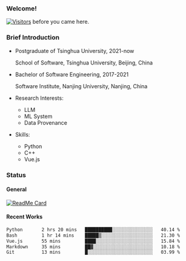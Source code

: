 ### Welcome!

[![Visitors](https://visitor-badge.laobi.icu/badge?page_id=HermitSun.HermitSun)]() before you came here.

### Brief Introduction

- Postgraduate of Tsinghua University, 2021-now
  
  School of Software, Tsinghua University, Beijing, China

- Bachelor of Software Engineering, 2017-2021
  
  Software Institute, Nanjing University, Nanjing, China

- Research Interests:
  - LLM
  - ML System
  - Data Provenance

- Skills:
  - Python
  - C++
  - Vue.js

### Status

#### General

[![ReadMe Card](https://github-readme-stats.hermitsun.vercel.app/api?username=HermitSun&count_private=true&show_icons=true)]()

#### Recent Works

<!--START_SECTION:waka-->

```txt
Python       2 hrs 20 mins   ██████████░░░░░░░░░░░░░░░   40.14 %
Bash         1 hr 14 mins    █████▒░░░░░░░░░░░░░░░░░░░   21.30 %
Vue.js       55 mins         ████░░░░░░░░░░░░░░░░░░░░░   15.84 %
Markdown     35 mins         ██▓░░░░░░░░░░░░░░░░░░░░░░   10.18 %
Git          13 mins         █░░░░░░░░░░░░░░░░░░░░░░░░   03.99 %
```

<!--END_SECTION:waka-->

